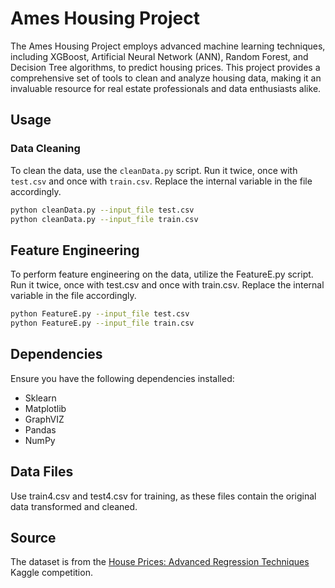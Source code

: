 # Ames Housing Project

The Ames Housing Project employs advanced machine learning techniques, including XGBoost, Artificial Neural Network (ANN), Random Forest, and Decision Tree algorithms, to predict housing prices. This project provides a comprehensive set of tools to clean and analyze housing data, making it an invaluable resource for real estate professionals and data enthusiasts alike.

## Usage

### Data Cleaning
To clean the data, use the `cleanData.py` script. Run it twice, once with `test.csv` and once with `train.csv`. Replace the internal variable in the file accordingly.

```bash
python cleanData.py --input_file test.csv
python cleanData.py --input_file train.csv
```

## Feature Engineering
To perform feature engineering on the data, utilize the FeatureE.py script. Run it twice, once with test.csv and once with train.csv. Replace the internal variable in the file accordingly.
```bash
python FeatureE.py --input_file test.csv
python FeatureE.py --input_file train.csv
```

## Dependencies
Ensure you have the following dependencies installed:
- Sklearn
- Matplotlib
- GraphVIZ
- Pandas
- NumPy

## Data Files
Use train4.csv and test4.csv for training, as these files contain the original data transformed and cleaned.


## Source
The dataset is from the [House Prices: Advanced Regression Techniques](https://www.kaggle.com/competitions/house-prices-advanced-regression-techniques) Kaggle competition.

